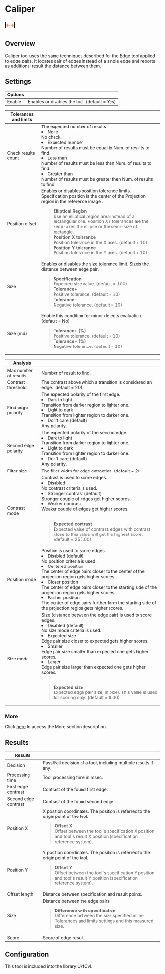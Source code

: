 
Caliper
=======


![](../../../../img/x_Graphics/Tools/UvfUICaliper-0.png)


Overview
--------

Caliper tool uses the same techniques described for the Edge tool applied to edge pairs. It locates pair of edges instead of a single edge and reports as additional result the distance between them.

Settings
--------

| Options | |
| --- | --- |
| Enable | Enables or disables the tool. (default = Yes) |

| Tolerances and limits | |
| --- | --- |
| Check results count | The expected number of results<ud> <li>None<br>No check.</li>  <li>Expected number<br>Number of results must be equal to Num. of results to find.</li>  <li>Less than<br>Number of results must be less then Num. of results to find.</li>  <li>Greater than<br>Number of results must be greater then Num. of results to find.</li> </ud>    | Num. of results to find | Number of expected edge pair results. | | --- | --- | |
| Position offset | Enables or disables position tolerance limits. Specification position is the center of the Projection region in the reference image .<blockquote> **Elliptical Region**<br>Use an elliptical region area instead of a rectangular one. Position XY tolerances are the semi-axes the ellipse or the semi-size of rectangle.<br>  **Position X tolerance**<br>Position tolerance in the X axes. (default = 10)<br>  **Position Y tolerance**<br>Position tolerance in the Y axes. (default = 10)<br> </blockquote> |
| Size | Enables or disables the size tolerance limit. Sizeis the distance between edge pair.<blockquote> **Specification**<br>Expected size value. (default = 100)<br>  **Tolerance+**<br>Positive tolerance. (default = 10)<br>  **Tolerance-**<br>Negative tolerance. (default = 10)<br> </blockquote> |
| Size (md) | Enable this condition for minor defects evaluation.(default = No)<blockquote> **Tolerance+ (%)**<br>Positive tolerance. (default = 10)<br>  **Tolerance- (%)**<br>Negative tolerance. (default = 10)<br> </blockquote> |

| Analysis | |
| --- | --- |
| Max number of results | Number of result to find. |
| Contrast threshold | The contrast above which a transition is considered an edge. (default = 20) |
| First edge polarity | The expected polarity of the first edge. <ud> <li>Dark to light<br>Transition from darker region to lighter one.</li>  <li>Light to dark<br>Transition from lighter region to darker one.</li>  <li>Don't care (default)<br>Any polarity.</li> </ud> |
| Second edge polarity | The expected polarity of the second edge. <ud> <li>Dark to light<br>Transition from darker region to lighter one.</li>  <li>Light to dark<br>Transition from lighter region to darker one.</li>  <li>Don't care (default)<br>Any polarity.</li> </ud> |
| Filter size | The filter width for edge extraction. (default = 2) |
| Contrast mode | Contrast is used to score edges.<ud> <li>Disabled<br>No contrast criteria is used.</li>  <li>Stronger contrast (default)<br>Stronger couple of edges get higher scores.</li>  <li>Weaker contrast<br>Weaker couple of edges get higher scores.</li> </ud>  <blockquote> **Expected contrast**<br>Expected value of contrast: edges with contrast close to this value will get the highest score. (default = 255.00)<br> </blockquote> |
| Position mode | Position is used to score edges.<ud> <li>Disabled (default)<br>No position criteria is used.</li>  <li>Centered position<br>The center of edge pairs closer to the center of the projection region gets higher scores.</li>  <li>Closer position<br>The center of edge pairs closer to the starting side of the projection region gets higher scores.</li>  <li>Farther position<br>The center of edge pairs further form the starting side of the projection region gets higher scores.</li> </ud> |
| Size mode | Size (distance between the edge pair) is used to score edges.<ud> <li>Disabled (default)<br>No size mode criteria is used.</li>  <li>Expected size<br>Edge pair size closer to expected gets higher scores.</li>  <li>Smaller<br>Edge pair size smaller than expected one gets higher scores.</li>  <li>Larger<br>Edge pair size larger than expected one gets higher scores.</li> </ud>  <blockquote> **Expected size**<br>Expected edge pair size, in pixel. This value is used for scoring only. (default = 0.00)<br> </blockquote> |


### More


Click [here](../../../Windows/dialog_settings.md) to access the More section description.


Results
-------

| Results | |
| --- | --- |
| Decision | Pass/Fail decision of a tool, including multiple results if any. |
| Processing time | Tool processing time in msec. |
| First edge contrast | Contrast of the found first edge. |
| Second edge contrast | Contrast of the found second edge. |
| Position X | X position coordinates. The position is referred to the origin point of the tool.<blockquote> **Offset X**<br>Offset between the tool's specification X position and tool's result X position (specification reference system).<br> </blockquote> |
| Position Y | Y position coordinates. The position is referred to the origin point of the tool.<blockquote> **Offset Y**<br>Offset between the tool's specification Y position and tool's result Y position (specification reference system).<br> </blockquote> |
| Offset length | Distance between specification and result points. |
| Size | Distance between the edge pairs.<blockquote> **Difference with specification**<br>Difference between the size specified in the Tolerances and limits settings and this measured size.<br> </blockquote> |
| Score | Score of edge result. |


Configuration
-------------

This tool is included into the library UvfCvl.



